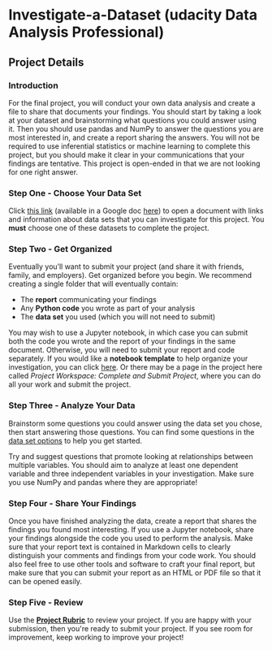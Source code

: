 # Investigate-a-Dataset (udacity Data Analysis Professional)

<div class="_15vzQlp3FJ8f94suLiPCPf ureact-markdown "><h2 id="project-details">Project Details</h2>
<h3 id="introduction">Introduction</h3>
<p>For the final project, you will conduct your own data analysis and create a file to share that documents your findings. You should start by taking a look at your dataset and brainstorming what questions you could answer using it. Then you should use pandas and NumPy to answer the questions you are most interested in, and create a report sharing the answers. You will not be required to use inferential statistics or machine learning to complete this project, but you should make it clear in your communications that your findings are tentative. This project is open-ended in that we are not looking for one right answer.</p>
<h3 id="step-one-choose-your-data-set">Step One - Choose Your Data Set</h3>
<p>Click <a href="https://s3.amazonaws.com/video.udacity-data.com/topher/2018/July/5b57919a_data-set-options/data-set-options.pdf" target="_blank">this link</a> (available in a Google doc <a href="https://docs.google.com/document/d/e/2PACX-1vTlVmknRRnfy_4eTrjw5hYGaiQim5ctr9naaRd4V9du2B5bxpd8FEH3KtDgp8qVekw7Cj1GLk1IXdZi/pub?embedded=True" target="_blank">here</a>) to open a document with links and information about data sets that you can investigate for this project. You <strong>must</strong> choose one of these datasets to complete the project.</p>
<h3 id="step-two-get-organized">Step Two - Get Organized</h3>
<p>Eventually you’ll want to submit your project (and share it with friends, family, and employers). Get organized before you begin. We recommend creating a single folder that will eventually contain:</p>
<ul>
<li>The <strong>report</strong> communicating your findings</li>
<li>Any <strong>Python code</strong> you wrote as part of your analysis</li>
<li>The <strong>data set</strong> you used (which you will not need to submit)</li>
</ul>
<p>You may wish to use a Jupyter notebook, in which case you can submit both the code you wrote and the report of your findings in the same document. Otherwise, you will need to submit your report and code separately. If you would like a <strong>notebook template</strong> to help organize your investigation, you can click <a href="https://s3.amazonaws.com/video.udacity-data.com/topher/2018/April/5ac7a08a_investigate-a-dataset-template.ipynb/investigate-a-dataset-template.ipynb.zip" target="_blank">here</a>. Or there may be a page in the project here called <em>Project Workspace: Complete and Submit Project</em>, where you can do all your work and submit the project.</p>
<h3 id="step-three-analyze-your-data">Step Three - Analyze Your Data</h3>
<p>Brainstorm some questions you could answer using the data set you chose, then start answering those questions. You can find some questions in the <a href="https://s3.amazonaws.com/video.udacity-data.com/topher/2018/July/5b57919a_data-set-options/data-set-options.pdf" target="_blank">data set options</a> to help you get started.</p>
<p>Try and suggest questions that promote looking at relationships between multiple variables. You should aim to analyze at least one dependent variable and three independent variables in your investigation. Make sure you use NumPy and pandas where they are appropriate!</p>
<h3 id="step-four-share-your-findings">Step Four - Share Your Findings</h3>
<p>Once you have finished analyzing the data, create a report that shares the findings you found most interesting. If you use a Jupyter notebook, share your findings alongside the code you used to perform the analysis. Make sure that your report text is contained in Markdown cells to clearly distinguish your comments and findings from your code work. You should also feel free to use other tools and software to craft your final report, but make sure that you can submit your report as an HTML or PDF file so that it can be opened easily.</p>
<h3 id="step-five-review">Step Five - Review</h3>
<p>Use the <a href="https://review.udacity.com/#!/rubrics/3298/view" target="_blank"><strong>Project Rubric</strong></a> to review your project. If you are happy with your submission, then you're ready to submit your project. If you see room for improvement, keep working to improve your project!</p>
</div>
